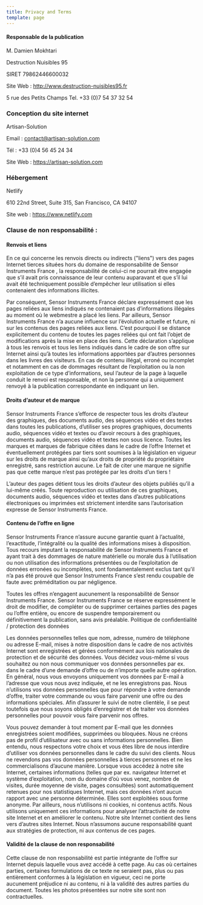 ```yaml
---
title: Privacy and Terms
template: page
---
```

#### Responsable de la publication

M. Damien Mokhtari

Destruction Nuisibles 95

SIRET 79862446600032

Site Web : http://www.destruction-nuisibles95.fr

5 rue des Petits Champs Tel. +33 (0)7 54 37 32 54

### Conception du site internet

Artisan-Solution

Email : contact@artisan-solution.com 

Tél : +33 (0)4 56 45 24 34

Site Web : https://artisan-solution.com

### Hébergement

Netlify

610 22nd Street, Suite 315,
San Francisco, CA 94107 

Site web : https://www.netlify.com


### Clause de non responsabilité :
#### Renvois et liens

En ce qui concerne les renvois directs ou indirects ("liens") vers des pages Internet tierces situées hors du domaine de responsabilité de Sensor Instruments France , la responsabilité de celui-ci ne pourrait être engagée que s’il avait pris connaissance de leur contenu auparavant et que s’il lui avait été techniquement possible d’empêcher leur utilisation si elles contenaient des informations illicites.

Par conséquent, Sensor Instruments France déclare expressément que les pages reliées aux liens indiqués ne contenaient pas d’informations illégales au moment où le webmestre a placé les liens. Par ailleurs, Sensor Instruments France n’a aucune influence sur l’évolution actuelle et future, ni sur les contenus des pages reliées aux liens. C’est pourquoi il se distance explicitement du contenu de toutes les pages reliées qui ont fait l’objet de modifications après la mise en place des liens. Cette déclaration s’applique à tous les renvois et tous les liens indiqués dans le cadre de son offre sur Internet ainsi qu’à toutes les informations apportées par d’autres personnes dans les livres des visiteurs. En cas de contenu illégal, erroné ou incomplet et notamment en cas de dommages résultant de l’exploitation ou la non exploitation de ce type d’informations, seul l’auteur de la page à laquelle conduit le renvoi est responsable, et non la personne qui a uniquement renvoyé à la publication correspondante en indiquant un lien.

#### Droits d’auteur et de marque

Sensor Instruments France s’efforce de respecter tous les droits d’auteur des graphiques, des documents audio, des séquences vidéo et des textes dans toutes les publications, d’utiliser ses propres graphiques, documents audio, séquences vidéo et textes ou d’avoir recours à des graphiques, documents audio, séquences vidéo et textes non sous licence. Toutes les marques et marques de fabrique citées dans le cadre de l’offre Internet et éventuellement protégées par tiers sont soumises à la législation en vigueur sur les droits de marque ainsi qu’aux droits de propriété du propriétaire enregistré, sans restriction aucune. Le fait de citer une marque ne signifie pas que cette marque n’est pas protégée par les droits d’un tiers !

L’auteur des pages détient tous les droits d’auteur des objets publiés qu’il a lui-même créés. Toute reproduction ou utilisation de ces graphiques, documents audio, séquences vidéo et textes dans d’autres publications électroniques ou imprimées est strictement interdite sans l’autorisation expresse de Sensor Instruments France.

#### Contenu de l’offre en ligne

Sensor Instruments France n’assure aucune garantie quant à l’actualité, l’exactitude, l’intégralité ou la qualité des informations mises à disposition. Tous recours imputant la responsabilité de Sensor Instruments France et ayant trait à des dommages de nature matérielle ou morale dus à l’utilisation ou non utilisation des informations présentées ou de l’exploitation de données erronées ou incomplètes, sont fondamentalement exclus tant qu’il n’a pas été prouvé que Sensor Instruments France s’est rendu coupable de faute avec préméditation ou par négligence.

Toutes les offres n’engagent aucunement la responsabilité de Sensor Instruments France. Sensor Instruments France se réserve expressément le droit de modifier, de compléter ou de supprimer certaines parties des pages ou l’offre entière, ou encore de suspendre temporairement ou définitivement la publication, sans avis préalable.
Politique de confidentialité / protection des données

Les données personnelles telles que nom, adresse, numéro de téléphone ou adresse E-mail, mises à notre disposition dans le cadre de nos activités Internet sont enregistrées et gérées conformément aux lois nationales de protection et de sécurité des données. Vous décidez vous-même si vous souhaitez ou non nous communiquer vos données personnelles par ex. dans le cadre d’une demande d’offre ou de n’importe quelle autre opération. En général, nous vous envoyons uniquement vos données par E-mail à l’adresse que vous nous avez indiquée, et ne les enregistrons pas. Nous n’utilisons vos données personnelles que pour répondre à votre demande d’offre, traiter votre commande ou vous faire parvenir une offre ou des informations spéciales. Afin d’assurer le suivi de notre clientèle, il se peut toutefois que nous soyons obligés d’enregistrer et de traiter vos données personnelles pour pouvoir vous faire parvenir nos offres.

Vous pouvez demander à tout moment par E-mail que les données enregistrées soient modifiées, supprimées ou bloquées. Nous ne créons pas de profil d’utilisateur avec ou sans informations personnelles. Bien entendu, nous respectons votre choix et vous êtes libre de nous interdire d’utiliser vos données personnelles dans le cadre du suivi des clients. Nous ne revendons pas vos données personnelles à tierces personnes et ne les commercialisons d’aucune manière. Lorsque vous accédez à notre site Internet, certaines informations (telles que par ex. navigateur Internet et système d’exploitation, nom du domaine d’où vous venez, nombre de visites, durée moyenne de visite, pages consultées) sont automatiquement retenues pour nos statistiques Internet, mais ces données n’ont aucun rapport avec une personne déterminée. Elles sont exploitées sous forme anonyme. Par ailleurs, nous n’utilisons ni cookies, ni contenus actifs. Nous utilisons uniquement ces informations pour analyser l’attractivité de notre site Internet et en améliorer le contenu. Notre site Internet contient des liens vers d’autres sites Internet. Nous n’assumons aucune responsabilité quant aux stratégies de protection, ni aux contenus de ces pages.

#### Validité de la clause de non responsabilité

Cette clause de non responsabilité est partie intégrante de l’offre sur Internet depuis laquelle vous avez accédé à cette page. Au cas où certaines parties, certaines formulations de ce texte ne seraient pas, plus ou pas entièrement conformes à la législation en vigueur, ceci ne porte aucunement préjudice ni au contenu, ni à la validité des autres parties du document. Toutes les photos présentées sur notre site sont non contractuelles.
